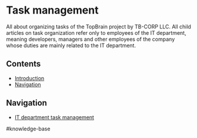 # Task management
All about organizing tasks of the TopBrain project by TB-CORP LLC. All child articles on task organization refer only to employees of the IT department, meaning developers, managers and other employees of the company whose duties are mainly related to the IT department.

## Contents
- [Introduction](#task-management)
- [Navigation](#navigation)

## Navigation
- [IT department task management](./task-management/it-department-task-management.md)

#knowledge-base